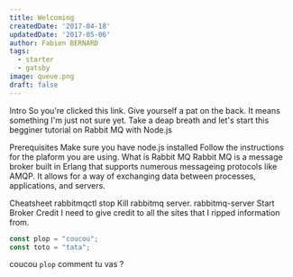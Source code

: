 ```yaml
---
title: Welcoming
createdDate: '2017-04-18'
updatedDate: '2017-05-06'
author: Fabien BERNARD
tags:
  - starter
  - gatsby
image: queue.png
draft: false
---
```


Intro
So you're clicked this link. Give yourself a pat on the back. It means something I'm just not sure yet. Take a deap breath and let's start this begginer tutorial on Rabbit MQ with Node.js

Prerequisites
Make sure you have node.js installed
Follow the instructions for the plaform you are using.
What is Rabbit MQ
Rabbit MQ is a message broker built in Erlang that supports numerous messageing protocols like AMQP. It allows for a way of exchanging data between processes, applications, and servers.

Cheatsheet
rabbitmqctl stop Kill rabbitmq server.
rabbitmq-server Start Broker
Credit
I need to give credit to all the sites that I ripped information from.

```javascript
const plop = "coucou";
const toto = "tata";
```

coucou `plop` comment tu vas ?
